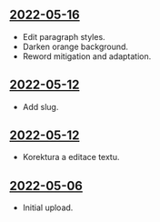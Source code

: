 ## [2022-05-16](https://github.com/faktaoklimatu/graphics/blob/c4a9c055ef124d146c635c92c8bd85bbde2f49fa/data-visualization/infographics/policies/european-union/eu-taxonomy/cs-taxonomie-eu.ai)

- Edit paragraph styles.
- Darken orange background.
- Reword mitigation and adaptation.

## [2022-05-12](https://github.com/faktaoklimatu/graphics/blob/d65ddc4b7e394b901f462f86ac838fa77f131fdb/data-visualization/policies/european-union/eu-taxonomy/cs-taxonomie-eu.ai)

- Add slug.

## [2022-05-12](https://github.com/faktaoklimatu/graphics/blob/594b7ecd1302c1f3c5d1a6faddf9a384922cdf2a/data-visualization/policies/european-union/eu-taxonomy/cs-taxonomie-eu.ai)

- Korektura a editace textu.

## [2022-05-06](https://github.com/faktaoklimatu/graphics/blob/e133f24a331cd56261520aaadfd4f50773f83e59/data-visualization/policies/european-union/eu-taxonomy/cs-taxonomie-eu.ai)

- Initial upload.

